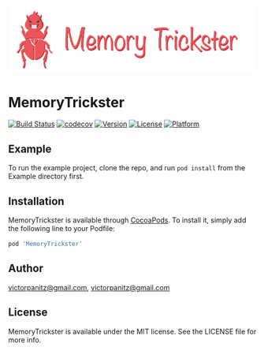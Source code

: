 ![Banner](/resources/banner.png)

# MemoryTrickster
[![Build Status](https://travis-ci.com/victorpanitz/MemoryTrickster.svg?token=y1oGzysboBwVUskrgH3k&branch=master)](https://travis-ci.com/victorpanitz/MemoryTrickster)
[![codecov](https://codecov.io/gh/victorpanitz/MemoryTrickster/branch/master/graph/badge.svg)](https://codecov.io/gh/victorpanitz/MemoryTrickster)
[![Version](https://img.shields.io/cocoapods/v/MemoryTrickster.svg?style=flat)](https://cocoapods.org/pods/MemoryTrickster)
[![License](https://img.shields.io/cocoapods/l/MemoryTrickster.svg?style=flat)](https://cocoapods.org/pods/MemoryTrickster)
[![Platform](https://img.shields.io/cocoapods/p/MemoryTrickster.svg?style=flat)](https://cocoapods.org/pods/MemoryTrickster)

## Example

To run the example project, clone the repo, and run `pod install` from the Example directory first.

## Installation

MemoryTrickster is available through [CocoaPods](https://cocoapods.org). To install
it, simply add the following line to your Podfile:

```ruby
pod 'MemoryTrickster'
```

## Author

victorpanitz@gmail.com, victorpanitz@gmail.com

## License

MemoryTrickster is available under the MIT license. See the LICENSE file for more info.
